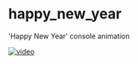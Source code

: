 # happy_new_year
'Happy New Year' console animation 

[![video](https://youtu.be/Sp9D07YvB8g)](https://youtu.be/Sp9D07YvB8g)
